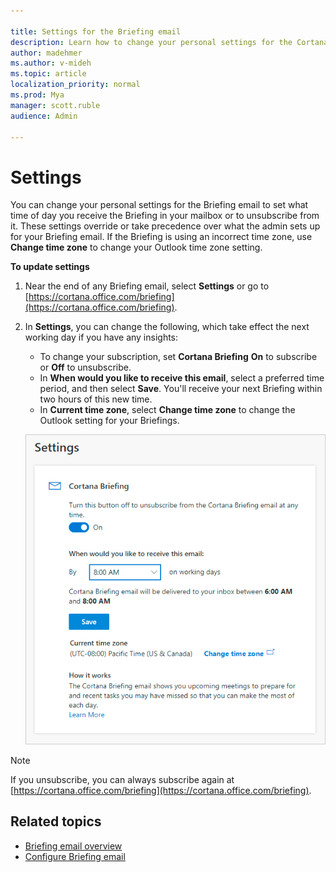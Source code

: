 ```yaml
---

title: Settings for the Briefing email
description: Learn how to change your personal settings for the Cortana Briefing
author: madehmer
ms.author: v-mideh
ms.topic: article
localization_priority: normal 
ms.prod: Mya
manager: scott.ruble
audience: Admin

---
```

# Settings

You can change your personal settings for the Briefing email to set what time of day you receive the Briefing in your mailbox or to unsubscribe from it. These settings override or take precedence over what the admin sets up for your Briefing email. If the Briefing is using an incorrect time zone, use **Change time zone** to change your Outlook time zone setting.

**To update settings**

1. Near the end of any Briefing email, select **Settings** or go to [https://cortana.office.com/briefing](https://cortana.office.com/briefing).
2. In **Settings**, you can change the following, which take effect the next working day if you have any insights:

   * To change your subscription, set **Cortana Briefing** **On** to subscribe or **Off** to unsubscribe.
   * In **When would you like to receive this email**, select a preferred time period, and then select **Save**. You'll receive your next Briefing within two hours of this new time.
   * In **Current time zone**, select **Change time zone** to change the Outlook setting for your Briefings.

   ![Briefing settings.](./images/be-settings.png)

> [!Note]
> If you unsubscribe, you can always subscribe again at [https://cortana.office.com/briefing](https://cortana.office.com/briefing).

## Related topics

* [Briefing email overview](be-overview.md)
* [Configure Briefing email](be-admin.md)
